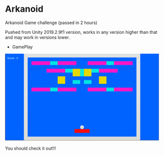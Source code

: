 # Arkanoid

Arkanoid Game challenge (passed in 2 hours)

Pushed from Unity 2019.2.9f1 version, works in any version higher than that and may work in versions lower.

- GamePlay

![GamePlay](/Images/arkanoid.png?raw=true "GamePlay")

You should check it out!!!
